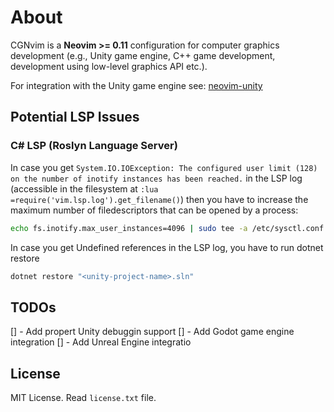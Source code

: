 # About

CGNvim is a **Neovim >= 0.11** configuration for computer graphics development
(e.g., Unity game engine, C++ game development, development using low-level
graphics API etc.).

For integration with the Unity game engine see: [neovim-unity](https://github.com/walcht/neovim-unity)

## Potential LSP Issues

### C# LSP (Roslyn Language Server)
In case you get ```System.IO.IOException: The configured user limit (128) on
the number of inotify instances has been reached.``` in the LSP log (accessible
in the filesystem at ```:lua =require('vim.lsp.log').get_filename()```) then
you have to increase the maximum number of filedescriptors that can be opened
by a process:

```bash
echo fs.inotify.max_user_instances=4096 | sudo tee -a /etc/sysctl.conf && sudo sysctl -p
```


In case you get Undefined references in the LSP log, you have to run dotnet restore

```bash
dotnet restore "<unity-project-name>.sln"
```

## TODOs

[] - Add propert Unity debuggin support
[] - Add Godot game engine integration
[] - Add Unreal Engine integratio

## License

MIT License. Read `license.txt` file.
